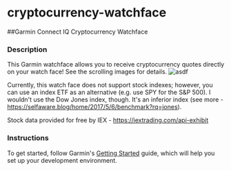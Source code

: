 # cryptocurrency-watchface
##Garmin Connect IQ Cryptocurrency Watchface

### Description
This Garmin watchface allows you to receive cryptocurrency quotes directly on your watch face! See the scrolling images for details.
![asdf](https://selfaware.blog/blog1/uh1elj2y3dzy5xfm68s86xxxouj99q)

Currently, this watch face does not support stock indexes; however, you can use an index ETF as an alternative (e.g. use SPY for the S&P 500). I wouldn't use the Dow Jones index, though. It's an inferior index (see more - https://selfaware.blog/home/2017/5/6/benchmark?rq=jones).

Stock data provided for free by IEX - https://iextrading.com/api-exhibit

### Instructions
To get started, follow Garmin's [Getting Started](https://developer.garmin.com/connect-iq/programmers-guide/getting-started/) guide, which will help you set up your development environment.
